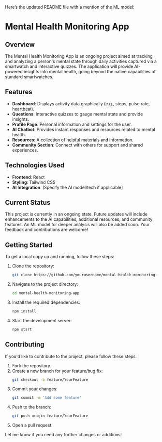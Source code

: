 Here’s the updated README file with a mention of the ML model:


# Mental Health Monitoring App

## Overview

The Mental Health Monitoring App is an ongoing project aimed at tracking and analyzing a person's mental state through daily activities captured via a smartwatch and interactive quizzes. The application will provide AI-powered insights into mental health, going beyond the native capabilities of standard smartwatches.

## Features

- **Dashboard**: Displays activity data graphically (e.g., steps, pulse rate, heartbeat).
- **Questions**: Interactive quizzes to gauge mental state and provide insights.
- **Profile Page**: Personal information and settings for the user.
- **AI Chatbot**: Provides instant responses and resources related to mental health.
- **Resources**: A collection of helpful materials and information.
- **Community Section**: Connect with others for support and shared experiences.

## Technologies Used

- **Frontend**: React
- **Styling**: Tailwind CSS
- **AI Integration**: [Specify the AI model/tech if applicable]

## Current Status

This project is currently in an ongoing state. Future updates will include enhancements to the AI capabilities, additional resources, and community features. An ML model for deeper analysis will also be added soon. Your feedback and contributions are welcome!

## Getting Started

To get a local copy up and running, follow these steps:

1. Clone the repository:
   ```bash
   git clone https://github.com/yourusername/mental-health-monitoring-app.git
   ```
2. Navigate to the project directory:
   ```bash
   cd mental-health-monitoring-app
   ```
3. Install the required dependencies:
   ```bash
   npm install
   ```
4. Start the development server:
   ```bash
   npm start
   ```

## Contributing

If you'd like to contribute to the project, please follow these steps:

1. Fork the repository.
2. Create a new branch for your feature/bug fix:
   ```bash
   git checkout -b feature/YourFeature
   ```
3. Commit your changes:
   ```bash
   git commit -m 'Add some feature'
   ```
4. Push to the branch:
   ```bash
   git push origin feature/YourFeature
   ```
5. Open a pull request.


Let me know if you need any further changes or additions!

